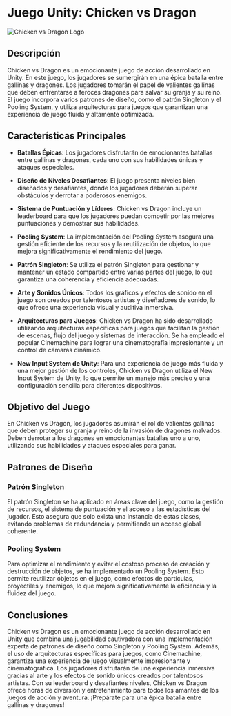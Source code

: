 # Juego Unity: Chicken vs Dragon

![Chicken vs Dragon Logo](link_to_logo.png)

## Descripción

Chicken vs Dragon es un emocionante juego de acción desarrollado en Unity. En este juego, los jugadores se sumergirán en una épica batalla entre gallinas y dragones. Los jugadores tomarán el papel de valientes gallinas que deben enfrentarse a feroces dragones para salvar su granja y su reino. El juego incorpora varios patrones de diseño, como el patrón Singleton y el Pooling System, y utiliza arquitecturas para juegos que garantizan una experiencia de juego fluida y altamente optimizada.

## Características Principales

- **Batallas Épicas**: Los jugadores disfrutarán de emocionantes batallas entre gallinas y dragones, cada uno con sus habilidades únicas y ataques especiales.

- **Diseño de Niveles Desafiantes**: El juego presenta niveles bien diseñados y desafiantes, donde los jugadores deberán superar obstáculos y derrotar a poderosos enemigos.

- **Sistema de Puntuación y Líderes**: Chicken vs Dragon incluye un leaderboard para que los jugadores puedan competir por las mejores puntuaciones y demostrar sus habilidades.

- **Pooling System**: La implementación del Pooling System asegura una gestión eficiente de los recursos y la reutilización de objetos, lo que mejora significativamente el rendimiento del juego.

- **Patrón Singleton**: Se utiliza el patrón Singleton para gestionar y mantener un estado compartido entre varias partes del juego, lo que garantiza una coherencia y eficiencia adecuadas.

- **Arte y Sonidos Únicos**: Todos los gráficos y efectos de sonido en el juego son creados por talentosos artistas y diseñadores de sonido, lo que ofrece una experiencia visual y auditiva inmersiva.

- **Arquitecturas para Juegos**: Chicken vs Dragon ha sido desarrollado utilizando arquitecturas específicas para juegos que facilitan la gestión de escenas, flujo del juego y sistemas de interacción. Se ha empleado el popular Cinemachine para lograr una cinematografía impresionante y un control de cámaras dinámico.

- **New Input System de Unity**: Para una experiencia de juego más fluida y una mejor gestión de los controles, Chicken vs Dragon utiliza el New Input System de Unity, lo que permite un manejo más preciso y una configuración sencilla para diferentes dispositivos.

## Objetivo del Juego

En Chicken vs Dragon, los jugadores asumirán el rol de valientes gallinas que deben proteger su granja y reino de la invasión de dragones malvados. Deben derrotar a los dragones en emocionantes batallas uno a uno, utilizando sus habilidades y ataques especiales para ganar.

## Patrones de Diseño

### Patrón Singleton

El patrón Singleton se ha aplicado en áreas clave del juego, como la gestión de recursos, el sistema de puntuación y el acceso a las estadísticas del jugador. Esto asegura que solo exista una instancia de estas clases, evitando problemas de redundancia y permitiendo un acceso global coherente.

### Pooling System

Para optimizar el rendimiento y evitar el costoso proceso de creación y destrucción de objetos, se ha implementado un Pooling System. Esto permite reutilizar objetos en el juego, como efectos de partículas, proyectiles y enemigos, lo que mejora significativamente la eficiencia y la fluidez del juego.

## Conclusiones

Chicken vs Dragon es un emocionante juego de acción desarrollado en Unity que combina una jugabilidad cautivadora con una implementación experta de patrones de diseño como Singleton y Pooling System. Además, el uso de arquitecturas específicas para juegos, como Cinemachine, garantiza una experiencia de juego visualmente impresionante y cinematográfica. Los jugadores disfrutarán de una experiencia inmersiva gracias al arte y los efectos de sonido únicos creados por talentosos artistas. Con su leaderboard y desafiantes niveles, Chicken vs Dragon ofrece horas de diversión y entretenimiento para todos los amantes de los juegos de acción y aventura. ¡Prepárate para una épica batalla entre gallinas y dragones!
